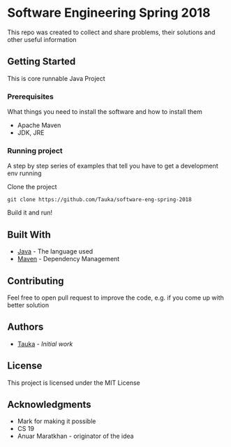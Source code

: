 # Software Engineering Spring 2018

This repo was created to collect and share problems, their solutions and other useful information

## Getting Started

This is core runnable Java Project 

### Prerequisites

What things you need to install the software and how to install them

* Apache Maven
* JDK, JRE


### Running project

A step by step series of examples that tell you have to get a development env running

Clone the project

```
git clone https://github.com/Tauka/software-eng-spring-2018
```

Build it and run!

## Built With

* [Java](http://www.oracle.com/technetwork/java/javase/downloads/index.html) - The language used
* [Maven](https://maven.apache.org/) - Dependency Management

## Contributing

Feel free to open pull request to improve the code, e.g. if you come up with better solution 

## Authors

* [Tauka](https://github.com/Tauka) - *Initial work*


## License

This project is licensed under the MIT License

## Acknowledgments

* Mark for making it possible
* CS 19
* Anuar Maratkhan - originator of the idea
